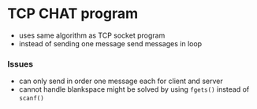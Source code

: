 # TCP CHAT program

- uses same algorithm as TCP socket program
- instead of sending one message send messages in loop 

### Issues

- can only send in order one message each for client and server 
- cannot handle blankspace might be solved by using `fgets()` instead of `scanf()`
